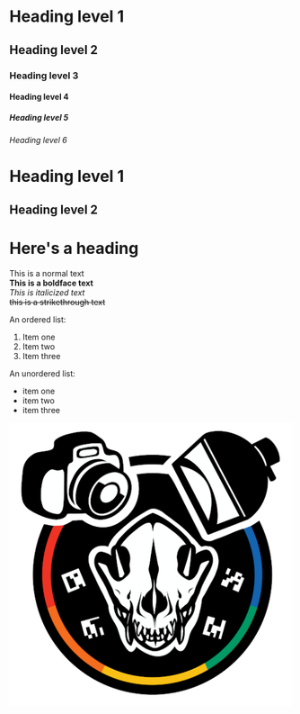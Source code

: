 # Heading level 1
## Heading level 2
### Heading level 3
#### Heading level 4
##### Heading level 5
###### Heading level 6
Heading level 1
===============
Heading level 2
---------------

# Here's a heading

This is a normal text  
**This is a boldface text**  
*This is italicized text*  
<s> this is a strikethrough text </s>  

An ordered list:  
1. Item one
2. Item two
3. Item three

An unordered list:  
- item one 
- item two
- item three  

![SlicerPhotogrammetry](https://github.com/SlicerMorph/SlicerPhotogrammetry/blob/master/Photogrammetry/Resources/Icons/Photogrammetry.png)  
